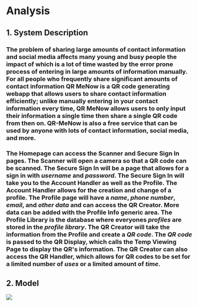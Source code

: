 # Analysis
## **1. System Description**

### The problem of sharing large amounts of contact information and social media affects many young and busy people the impact of which is a lot of time wasted by the error prone process of entering in large amounts of information manually. For all people who frequently share significant amounts of contact information QR MeNow is a QR code generating webapp that allows users to share contact information efficiently; unlike manually entering in your contact information every time, QR MeNow allows users to only input their information a single time then share a single QR code from then on. QR-MeNow is also a free service that can be used by anyone with lots of contact information, social media, and more. <br>

### The **Homepage** can access the **Scanner** and **Secure Sign In** pages. The **Scanner** will open a camera so that a QR code can be scanned. The **Secure Sign In** will be a page that allows for a sign in with *username* and *password*. The **Secure Sign In** will take you to the **Account Handler** as well as the **Profile**. The **Account Handler** allows for the creation and change of a profile. The **Profile** page will have a *name*, *phone number*, *email*, and *other data* and can access the **QR Creator**. More data can be added with the **Profile Info** generic area. The **Profile Library** is the database where everyones *profiles* are stored in the *profile library*. The **QR Creator** will take the information from the **Profile** and create a *QR code*. The *QR code* is passed to the **QR Display**, which calls the **Temp Viewing Page** to display the QR's information. The **QR Creator** can also access the **QR Handler**, which allows for QR codes to be set for a limited number of *uses* or a limited amount of *time*. <br>

## __2. Model__
![](https://github.com/Oddant1/QR-MeNow/tree/main/documentation/assets/D3Model.jpeg)


